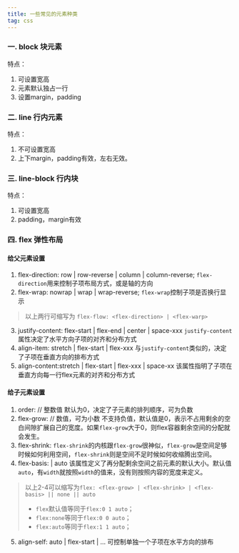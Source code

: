 ```yaml
---
title: 一些常见的元素种类
tag: css
---
```


### 一. block 块元素
特点：
1. 可设置宽高
2. 元素默认独占一行
3. 设置margin，padding

### 二. line 行内元素
特点：
1. 不可设置宽高
2. 上下margin，padding有效，左右无效。

### 三. line-block 行内块
特点：
1. 可设置宽高
2. padding，margin有效

### 四. flex 弹性布局
#### 给父元素设置
1. flex-direction: row | row-reverse | column | column-reverse;
`flex-direction`用来控制子项布局方式，或是轴的方向
2. flex-wrap: nowrap | wrap | wrap-reverse;
`flex-wrap`控制子项是否换行显示
> 以上两行可缩写为 `flex-flow: <flex-direction> | <flex-warp>`
3. justify-content: flex-start | flex-end | center  | space-xxx
`justify-content`属性决定了水平方向子项的对齐和分布方式
4. align-item: stretch | flex-start | flex-xxx
与`justify-content`类似的，决定了子项在垂直方向的排布方式
5. align-content:stretch | flex-start | flex-xxx | space-xx
该属性指明了子项在垂直方向每一行flex元素的对齐和分布方式
#### 给子元素设置
1. order: <int /> // 整数值
默认为0，决定了子元素的排列顺序，可为负数
2. flex-grow: <number /> // 数值，可为小数
不支持负值，默认值是0，表示不占用剩余的空白间隙扩展自己的宽度。如果`flex-grow`大于0，则flex容器剩余空间的分配就会发生。
3. flex-shrink: <number />
`flex-shrink`的内核跟`flex-grow`很神似，`flex-grow`是空间足够时候如何利用空间，`flex-shrink`则是空间不足时候如何收缩腾出空间。
4. flex-basis: <length /> | auto
该属性定义了再分配剩余空间之前元素的默认大小。默认值`auto`，有`width`就按照`width`的值来，没有则按照内容的宽度来定义。
> 以上2-4可以缩写为`flex: <flex-grow> | <flex-shrink> | <flex-basis> || none || auto`
> -   `flex`默认值等同于`flex:0 1 auto`；
> -   `flex:none`等同于`flex:0 0 auto`；
> -   `flex:auto`等同于`flex:1 1 auto`；
5. align-self: auto | flex-start | ...
可控制单独一个子项在水平方向的排布
